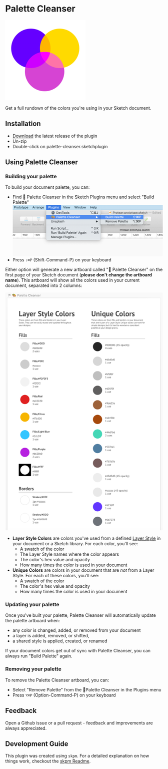 # Palette Cleanser

<img src="assets/icon-large.png" width="256" alt="Palette Cleanser logo"/>

Get a full rundown of the colors you're using in your Sketch document.

## Installation

-   [Download](../../releases/latest/download/palette-cleanser.sketchplugin.zip) the latest release of the plugin
-   Un-zip
-   Double-click on palette-cleanser.sketchplugin

## Using Palette Cleanser

### Building your palette

To build your document palette, you can:

-   Find 🎨 Palette Cleanser in the Sketch Plugins menu and select "Build Palette" ![Palette Cleanser in the Plugins menu](assets/palette-cleanser-menu.png)
-   Press `⇧⌘P` (Shift-Command-P) on your keyboard

Either option will generate a new artboard called "🎨 Palette Cleanser" on the first page of your Sketch document (**please don't change the artboard name**). This artboard will show all the colors used in your current document, separated into 2 columns:

![Palette Cleanser artboard](assets/palette-cleanser-artboard.png)

-   **Layer Style Colors** are colors you've used from a defined [Layer Style](https://www.sketch.com/docs/styling/#layer-styles) in your document or a Sketch library. For each color, you'll see:
    -   A swatch of the color
    -   The Layer Style names where the color appears
    -   The color's hex value and opacity
    -   How many times the color is used in your document
-   **Unique Colors** are colors in your document that are _not_ from a Layer Style. For each of these colors, you'll see:
    -   A swatch of the color
    -   The color's hex value and opacity
    -   How many times the color is used in your document

### Updating your palette

Once you've built your palette, Palette Cleanser will automatically update the palette artboard when:
- any color is changed, added, or removed from your document 
- a layer is added, removed, or shifted,
- a shared style is applied, created, or renamed

<!-- no need to build again! -->

If your document colors get out of sync with Palette Cleanser, you can always run "Build Palette" again.

### Removing your palette

To remove the Palette Cleanser artboard, you can:

-   Select "Remove Palette" from the 🎨Palette Cleanser in the Plugins menu
-   Press `⌥⌘P` (Option-Command-P) on your keyboard

<!-- ## FAQ?

Should we put something here? -->

## Feedback

Open a Github issue or a pull request - feedback and improvements are always appreciated.

## Development Guide

This plugin was created using `skpm`. For a detailed explanation on how things work, checkout the [skpm Readme](https://github.com/skpm/skpm/blob/master/README.md).
